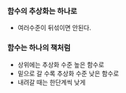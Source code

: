 ### 함수의 추상화는 하나로

- 여러수준이 뒤섞이면 안된다.

### 함수는 하나의 책처럼

- 상위에는 추상화 수준 높은 함수로
- 밑으로 갈 수록 추상화 수준 낮은 함수로
- 내려갈 때는 한단계씩 낮게
